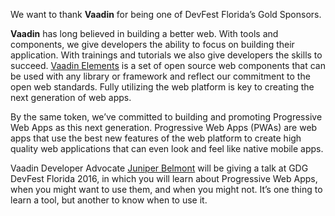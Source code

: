 We want to thank **Vaadin** for being one of DevFest Florida’s Gold Sponsors.

**Vaadin** has long believed in building a better web. With tools and components, we give developers the ability to focus on building their
application. With trainings and tutorials we also give developers the skills to succeed.
<a href="https://vaadin.com/elements" target="_blank">Vaadin Elements</a> is a set of open source web components that can be used with any library or
framework and reflect our commitment to the open web standards. Fully utilizing the web platform is key to creating the next generation of
web apps.

By the same token, we’ve committed to building and promoting Progressive Web Apps as this next generation. Progressive Web Apps (PWAs) are
web apps that use the best new features of the web platform to create high quality web applications that can even look and feel like
native mobile apps.

Vaadin Developer Advocate <a href="/speakers/5">Juniper Belmont</a> will be giving a talk at GDG DevFest Florida 2016, in which you will
learn about Progressive Web Apps, when you might want to use them, and when you might not. It’s one thing to learn a tool, but another to
know when to use it.

<div class="icons-wrapper align-pb-block">
  <a class="button-link" href="https://vaadin.com" target="_blank">
    <paper-icon-button icon="icons:website"></paper-icon-button>
  </a>
  <a class="button-link" href="https://vaadin.com/blog" target="_blank">
    <paper-icon-button icon="icons:link"></paper-icon-button>
  </a>
  <a class="button-link" href="https://www.facebook.com/vaadin" target="_blank">
    <paper-icon-button icon="icons:facebook"></paper-icon-button>
  </a>
  <a class="button-link" href="https://twitter.com/vaadin" target="_blank">
    <paper-icon-button icon="icons:twitter"></paper-icon-button>
  </a>
  <a class="button-link" href="https://www.linkedin.com/company/vaadin" target="_blank">
    <paper-icon-button icon="icons:linkedin"></paper-icon-button>
  </a>

</div>
